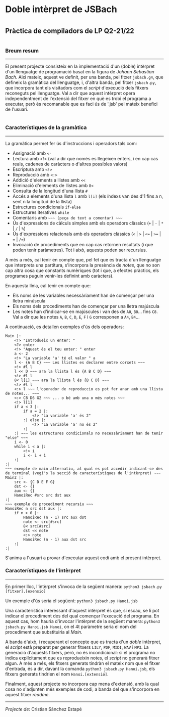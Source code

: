 # Doble intèrpret de JSBach
#
## Pràctica de compiladors de LP Q2-21/22
#

### Breum resum
---
El present projecte consisteix en la implementació d'un (doble) intèrpret d'un llenguatge de programació basat en la figura de _Johann Sebastian Bach_. Així mateix, aquest ve definit, per una banda, pel fitxer `jsbach.g4`, que defineix la gramàtica del llenguatge, i, d'altra banda, pel fitxer `jsbach.py`, que incorpora tant els visitadors com el _script_ d'execució dels fitxers reconeguts pel llenguatge. Val a dir que aquest intèrpret opera independentment de l'extensió del fitxer en què es trobi el programa a executar, però és recomanable que es faci ús de '.jsb' pel mateix benefici de l'usuari.
#
### Característiques de la gramàtica
---
La gramàtica permet fer ús d'instruccions i operadors tals com:
- Assignació amb `<-`  
- Lectura amb `<?>` (val a dir que només es llegeixen enters, i en cap cas reals, cadenes de caràcters o d'altres possibles valors)
- Escriptura amb `<!>`
- Reproducció amb `<:>`
- Addició d'elements a llistes amb `<<`
- Eliminació d'elements de llistes amb `8<`
- Consulta de la longitud d'una llista `#`
- Accés a elements d'una llista `l` amb `l[i]` (els índexs van des d'1 fins a n, sent n la longitud de la llista)
- Estructures condicionals `if`-`else`
- Estructures iteratives `while`
- Comentaris amb `~~~ (peça de text a comentar) ~~~`
- Ús d'expressions de càlculs simples amb els operadors clàssics (`+` | `-` | `*` | `/` | `%`)
- Ús d'expressions relacionals amb els operadors clàssics (`<` | `>` | `<=` | `>=` | `=` | `/=`)
- Invocació de procediments que en cap cas retornen resultats (i que poden tenir paràmetres). Tot i això, aquests poden ser recursius.

A més a més, cal tenir en compte que, pel fet que es tracta d'un llenguatge que interpreta una partitura, s'incorpora la presència de _notes_, que no son cap altra cosa que constants numèriques (tot i que, a efectes pràctics, els programes puguin venir-les definint amb caràcters).

En aquesta línia, cal tenir en compte que:
- Els noms de les variables necessàriament han de començar per una lletra minúscula
- Els noms dels procediments han de començar per una lletra majúscula
- Les notes han d'indicar-se en majúscules i van des de `A0`, `B0`... fins `C8`. Val a dir que les notes `A`, `B`, `C`, `D`, `E`, `F` i `G` corresponen a `A4`, `B4`...

A continuació, es detallen exemples d'ús dels operadors:
```jsbach
Main |:
    <!> "Introdueix un enter: "
    <?> enter
    <!> "Aquest és el teu enter: " enter
    a <- 2
    <!> "La variable 'a' té el valor " a
    l <- {A B C} ~~~ Les llistes es declaren entre corxets ~~~
    <!> #l l
    l << D ~~~ ara la llista l és {A B C D} ~~~
    <!> #l l
    8< l[1] ~~~ ara la llista l és {B C D} ~~~
    <!> #l l
    <:> l ~~~ l'operador de reproduccio es pot fer anar amb una llista de notes... ~~~
    <:> C8 D6 G2 ~~~ ... o bé amb una o més notes ~~~
    <!> l[1]
    if a < 3 |:
        if a = 2 |:
            <!> "La variable 'a' és 2"
        :| else |:
            <!> "La variable 'a' no és 2"
        :|
    :| ~~~ les estructures condicionals no necessàriament han de tenir "else" ~~~
    i <- 0
    while i < a |:
        <!> i
        i <- i + 1
    :|
:|
~~~ exemple de main alternatiu, al qual es pot accedir indicant-se des de terminal (vegi's la secció de característiques de l'intèrpret) ~~~
Main2 |: 
    src <- {C D E F G}
    dst <- {}
    aux <- {}
    HanoiRec #src src dst aux
:|
~~~ exemple de procediment recursiu ~~~
HanoiRec n src dst aux |:
    if n > 0 |:
        HanoiRec (n - 1) src aux dst
        note <- src[#src]
        8< src[#src]
        dst << note
        <:> note
        HanoiRec (n - 1) aux dst src
    :|
:|
```

S'anima a l'usuari a provar d'executar aquest codi amb el present intèrpret.

### Característiques de l'intèrpret
---
En primer lloc, l'intèrpret s'invoca de la següent manera: `python3 jsbach.py [fitxer].[exensio]`

Un exemple d'ús seria el següent: `python3 jsbach.py Hanoi.jsb`

Una característica interessant d'aquest intèrpret és que, si escau, se li pot indicar el procediment des del qual començar l'execució del programa. En aquest cas, hom hauria d'invocar l'intèrpret de la següent manera: `python3 jsbach.py Hanoi.jsb Hanoi`, on el 4t paràmetre seria el nom del procediment que substituiria al _Main_.

A banda d'això, i recuperant el concepte que es tracta d'un _doble_ intèrpret, el _script_ està preparat per generar fitxers `LILY`, `PDF`, `MIDI`, `WAV` i `MP3`. La generació d'aquests fitxers, però, no és incondicional: si el programa no indica explícitament que es reprodueixin notes, el _script_ no generarà fitxer algun. A més a més, els fitxers generats tindràn el mateix nom que el fitxer d'entrada, és a dir, davant la comanda `python3 jsbach.py Hanoi.jsb`, els fitxers generats tindrien el nom `Hanoi.[extensió]`.

Finalment, aquest projecte no incorpora cap mena d'extensió, amb la qual cosa no s'adjunten més exemples de codi, a banda del que s'incorpora en aquest fitxer _readme_.

---
_Projecte de_: Cristian Sánchez Estapé